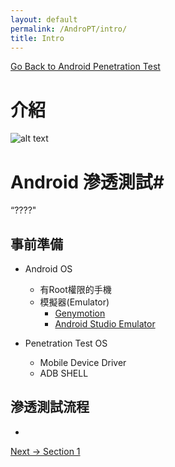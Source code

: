 ```yaml
---
layout: default
permalink: /AndroPT/intro/
title: Intro
---
```

[Go Back to Android Penetration Test](https://liuelves.github.io/AndroPT/)

# 介紹 #

![alt text]( "Cube")

# Android 滲透測試#

“????"

## 事前準備 ##

* Android OS	
	* 有Root權限的手機
	* 模擬器(Emulator)
		* [Genymotion](https://www.genymotion.com/)
		* [Android Studio Emulator](https://developer.android.com/studio/run/emulator.html)
	
* Penetration Test OS
	* Mobile Device Driver
	* ADB SHELL

## 滲透測試流程 ##

* 

[1]: https://en.wikipedia.org/wiki/Penetration_test

[Next -> Section 1](https://liuelves.github.io/AndroPT/OMSTG)

